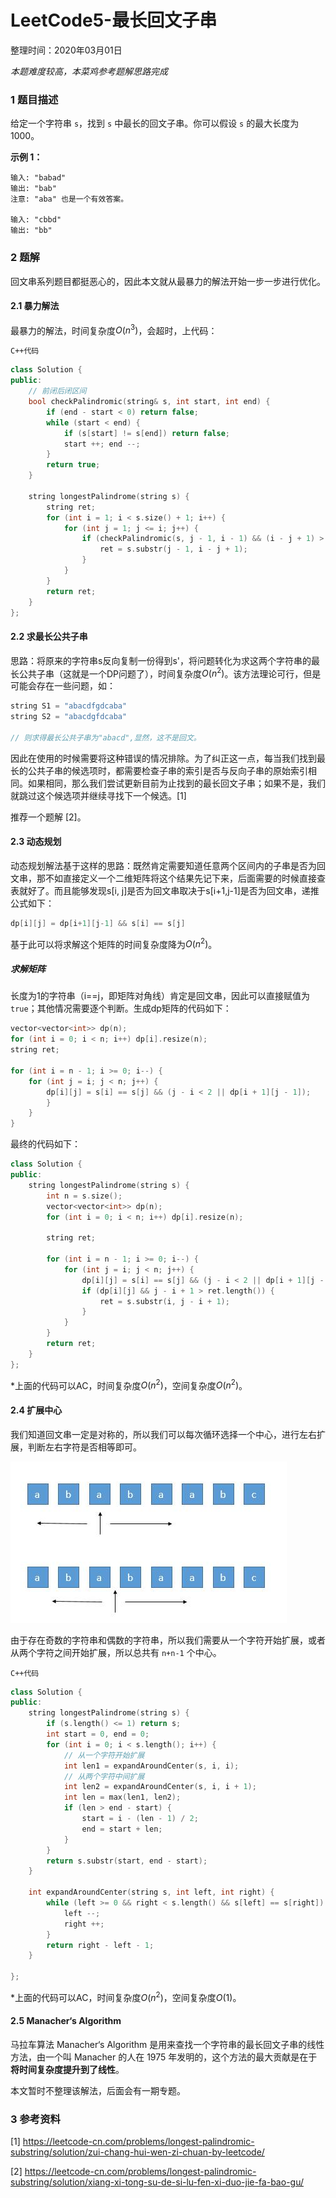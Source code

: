 # LeetCode5-最长回文子串

整理时间：2020年03月01日

*本题难度较高，本菜鸡参考题解思路完成*



### 1 题目描述

给定一个字符串 `s`，找到 `s` 中最长的回文子串。你可以假设 `s` 的最大长度为 1000。



**示例 1：**

```
输入: "babad"
输出: "bab"
注意: "aba" 也是一个有效答案。

输入: "cbbd"
输出: "bb"
```



### 2 题解

回文串系列题目都挺恶心的，因此本文就从最暴力的解法开始一步一步进行优化。

#### 2.1 暴力解法

最暴力的解法，时间复杂度$O(n^3)$，会超时，上代码：

`C++代码`

```cpp
class Solution {
public:
    // 前闭后闭区间
    bool checkPalindromic(string& s, int start, int end) {
        if (end - start < 0) return false;
        while (start < end) {
            if (s[start] != s[end]) return false;
            start ++; end --;
        }
        return true;
    }

    string longestPalindrome(string s) {
        string ret;
        for (int i = 1; i < s.size() + 1; i++) {
            for (int j = 1; j <= i; j++) {
                if (checkPalindromic(s, j - 1, i - 1) && (i - j + 1) > ret.size()) {
                    ret = s.substr(j - 1, i - j + 1);
                }
            }
        }
        return ret;
    }
};
```



#### 2.2 求最长公共子串

思路：将原来的字符串s反向复制一份得到s'，将问题转化为求这两个字符串的最长公共子串（这就是一个DP问题了），时间复杂度$O(n^2)$。该方法理论可行，但是可能会存在一些问题，如：

```cpp
string S1 = "abacdfgdcaba"
string S2 = "abacdgfdcaba"

// 则求得最长公共子串为"abacd",显然，这不是回文。
```

因此在使用的时候需要将这种错误的情况排除。为了纠正这一点，每当我们找到最长的公共子串的候选项时，都需要检查子串的索引是否与反向子串的原始索引相同。如果相同，那么我们尝试更新目前为止找到的最长回文子串；如果不是，我们就跳过这个候选项并继续寻找下一个候选。[1]

推荐一个题解 [2]。



#### 2.3 动态规划

动态规划解法基于这样的思路：既然肯定需要知道任意两个区间内的子串是否为回文串，那不如直接定义一个二维矩阵将这个结果先记下来，后面需要的时候直接查表就好了。而且能够发现s[i, j]是否为回文串取决于s[i+1,j-1]是否为回文串，递推公式如下：

```cpp
dp[i][j] = dp[i+1][j-1] && s[i] == s[j]
```

基于此可以将求解这个矩阵的时间复杂度降为$O(n^2)$。

##### 求解矩阵

长度为1的字符串（i==j，即矩阵对角线）肯定是回文串，因此可以直接赋值为`true`；其他情况需要逐个判断。生成dp矩阵的代码如下：

```cpp
vector<vector<int>> dp(n);
for (int i = 0; i < n; i++) dp[i].resize(n);
string ret;

for (int i = n - 1; i >= 0; i--) {
    for (int j = i; j < n; j++) {
        dp[i][j] = s[i] == s[j] && (j - i < 2 || dp[i + 1][j - 1]);
        }
    }
}
```

最终的代码如下：

```cpp
class Solution {
public:
	string longestPalindrome(string s) {
        int n = s.size();
        vector<vector<int>> dp(n);
        for (int i = 0; i < n; i++) dp[i].resize(n);

        string ret;

        for (int i = n - 1; i >= 0; i--) {
            for (int j = i; j < n; j++) {
                dp[i][j] = s[i] == s[j] && (j - i < 2 || dp[i + 1][j - 1]);
                if (dp[i][j] && j - i + 1 > ret.length()) {
                    ret = s.substr(i, j - i + 1);
                }
            }
        }
        return ret;
    }
};
```

*上面的代码可以AC，时间复杂度$O(n^2)$，空间复杂度$O(n^2)$。



#### 2.4 扩展中心

我们知道回文串一定是对称的，所以我们可以每次循环选择一个中心，进行左右扩展，判断左右字符是否相等即可。

![](images/5-1.png)

由于存在奇数的字符串和偶数的字符串，所以我们需要从一个字符开始扩展，或者从两个字符之间开始扩展，所以总共有 `n+n-1` 个中心。

`C++代码`

```cpp
class Solution {
public:
	string longestPalindrome(string s) {
        if (s.length() <= 1) return s;
        int start = 0, end = 0;
        for (int i = 0; i < s.length(); i++) {
            // 从一个字符开始扩展
            int len1 = expandAroundCenter(s, i, i);
            // 从两个字符中间扩展
        	int len2 = expandAroundCenter(s, i, i + 1);
            int len = max(len1, len2);
            if (len > end - start) {
                start = i - (len - 1) / 2;
                end = start + len;
            }
        }
    	return s.substr(start, end - start);
    }
    
    int expandAroundCenter(string s, int left, int right) {
        while (left >= 0 && right < s.length() && s[left] == s[right]) {
            left --;
            right ++;
        }
        return right - left - 1;
    }
    
};
```

*上面的代码可以AC，时间复杂度$O(n^2)$，空间复杂度$O(1)$。



#### 2.5 Manacher‘s Algorithm

马拉车算法 Manacher‘s Algorithm 是用来查找一个字符串的最长回文子串的线性方法，由一个叫 Manacher 的人在 1975 年发明的，这个方法的最大贡献是在于**将时间复杂度提升到了线性**。

本文暂时不整理该解法，后面会有一期专题。



### 3 参考资料

[1] https://leetcode-cn.com/problems/longest-palindromic-substring/solution/zui-chang-hui-wen-zi-chuan-by-leetcode/

[2] https://leetcode-cn.com/problems/longest-palindromic-substring/solution/xiang-xi-tong-su-de-si-lu-fen-xi-duo-jie-fa-bao-gu/